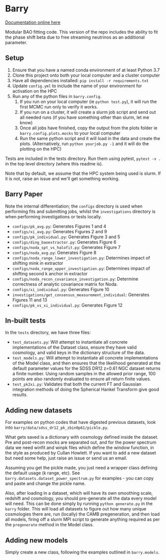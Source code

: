 # Barry

[Documentation online here](https://barry.readthedocs.io/en/latest/)

Modular BAO fitting code.
This version of the repo includes the ability to fit the phase shift beta due to free streaming neutrinos as an additional parameter.

## Setup

1. Ensure that you have a named conda environment of at least Python 3.7
2. Clone this project onto both your local computer and a cluster computer
3. Have all dependencies installed: `pip install -r requirements.txt`
4. Update `config.yml` to include the name of your environment for activation on the HPC
5. Run any of the python files in `barry.config`.
    1. If you run on your local computer (ie `python test.py`), it will run the first MCMC run only to verify it works.
    2. If you run on a cluster, it will create a slurm job script and send out all needed runs (if you have something other than slurm, let me know)
    3. Once all jobs have finished, copy the output from the plots folder ie `barry.config.plots.mocks` to your local computer
    4. Run the same python script and it will load in the data and create the plots. (Alternatively, run `python yourjob.py -1` and it will do the plotting on the HPC)
    
Tests are included in the tests directory. Run them using pytest, `pytest -v .` in the top level directory (where this readme is).

Note that by default, we assume that the HPC system being used is slurm. If it is not, raise an issue and we'll get
something working.


## Barry Paper

Note the internal differentiation; the `configs` directory is used when performing fits and submitting jobs, whilst
the `investigations` directory is when performing investigations or tests locally.

* `configs/pk_avg.py`: Generates Figures 1 and 4
* `configs/xi_avg.py`: Generates Figures 2 and 9
* `configs/pk_individual.py`: Generates Figure 3 and 5
* `configs/ding_baoextractor.py`: Generates Figure 6
* `configs/noda_spt_vs_halofit.py`: Generates Figure 7
* `configs/noda_avg.py`: Generates Figure 8
* `configs/noda_range_lower_investigation.py`: Determines impact of shifting mink in extractor
* `configs/noda_range_upper_investigation.py`: Determines impact of shifting second k anchor in extractor
* `configs/noda_recon_covariance_investigation.py`: Determine correctness of analytic covariance matrix for Noda.
* `configs/xi_individual.py`: Generates Figure 10
* `investigations/get_consensus_measurement_individual`: Generates Figures 11 and 13
* `configs/pk_vs_xi_individual.py`: Generates Figure 12

## In-built tests

In the `tests` directory, we have three files:
* `test_datasets.py`: Will attempt to instantiate all concrete implementations of the Dataset class, ensure they have valid cosmology, and valid keys in the dictionary structure of the data. 
* `test_models.py`: Will attempt to instantiate all concrete implementations of the Model class, and then ensures that the likelihood generated at the default parameter values for the SDSS DR12 z=0.61 NGC dataset returns a finite number. Using random samples in the allowed prior range, 100 points are also randomly evaluated to ensure all return finite values.
* `test_pk2xi.py`: Validates that both the current FT and Gaussian integration methods of doing the Spherical Hankel Transform give good results.


## Adding new datasets

For examples on python codes that have digested previous datasets, look into `barry/data/sdss_dr12_pk_zbin0p61/pickle.py`.

What gets saved is a dictionary with cosmology defined inside the dataset. Pre and post-recon mocks are separated out,
and for the power spectrum data we need winfit and winpk files which define the window function, in the style as produced by
Cullan Howlett. If you want to add a new dataset but need some help, just raise an issue or send us an email.

Assuming you get the pickle made, you just need a wrapper class defining the default usage (k range, etc). See
`barry.datasets.dataset_power_spectrum.py` for examples - you can copy and paste and change the pickle name.

Also, after loading in a dataset, which will have its own smoothing scale, redshift and cosmology, you should pre-generate
all the data every model will need. This can be done simply by running `python generate.py` in the `barry` folder. This will
load all datasets to figure out how many unique cosmologies there are, run (locally) the CAMB pregeneration, and then 
load all models, firing off a slurm MPI script to generate anything required as per the `pregenerate` method in the Model class.


## Adding new models

Simply create a new class, following the examples outlined in `barry.models`.
